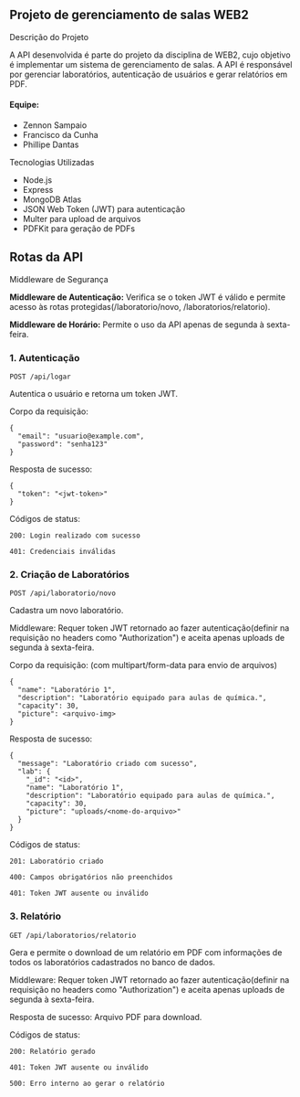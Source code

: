 ## Projeto de gerenciamento de salas WEB2
Descrição do Projeto

A API desenvolvida é parte do projeto da disciplina de WEB2, cujo objetivo é implementar um sistema de gerenciamento de salas. A API é responsável por gerenciar laboratórios, autenticação de usuários e gerar relatórios em PDF.
#### Equipe:
- Zennon Sampaio
- Francisco da Cunha
- Phillipe Dantas

Tecnologias Utilizadas

- Node.js
- Express
- MongoDB Atlas
- JSON Web Token (JWT) para autenticação
- Multer para upload de arquivos
- PDFKit para geração de PDFs

## Rotas da API
Middleware de Segurança

**Middleware de Autenticação:**
Verifica se o token JWT é válido e permite acesso às rotas protegidas(/laboratorio/novo, /laboratorios/relatorio).

**Middleware de Horário:**
Permite o uso da API apenas de segunda à sexta-feira.
### 1. Autenticação
```
POST /api/logar
```
Autentica o usuário e retorna um token JWT.

Corpo da requisição:
```
{
  "email": "usuario@example.com",
  "password": "senha123"
}
```
Resposta de sucesso:
```
{
  "token": "<jwt-token>"
}
```
Códigos de status:
```
200: Login realizado com sucesso

401: Credenciais inválidas
```
### 2. Criação de Laboratórios
```
POST /api/laboratorio/novo
```
Cadastra um novo laboratório.

Middleware: Requer token JWT retornado ao fazer autenticação(definir na requisição no headers como "Authorization") e aceita apenas uploads de segunda à sexta-feira.

Corpo da requisição: (com multipart/form-data para envio de arquivos)
```
{
  "name": "Laboratório 1",
  "description": "Laboratório equipado para aulas de química.",
  "capacity": 30,
  "picture": <arquivo-img>
}
```
Resposta de sucesso:
```
{
  "message": "Laboratório criado com sucesso",
  "lab": {
    "_id": "<id>",
    "name": "Laboratório 1",
    "description": "Laboratório equipado para aulas de química.",
    "capacity": 30,
    "picture": "uploads/<nome-do-arquivo>"
  }
}
```
Códigos de status:
```
201: Laboratório criado

400: Campos obrigatórios não preenchidos

401: Token JWT ausente ou inválido
```
### 3. Relatório
```
GET /api/laboratorios/relatorio
```
Gera e permite o download de um relatório em PDF com informações de todos os laboratórios cadastrados no banco de dados.

Middleware: Requer token JWT retornado ao fazer autenticação(definir na requisição no headers como "Authorization") e aceita apenas uploads de segunda à sexta-feira.

Resposta de sucesso: Arquivo PDF para download.

Códigos de status:
```
200: Relatório gerado

401: Token JWT ausente ou inválido

500: Erro interno ao gerar o relatório
```
